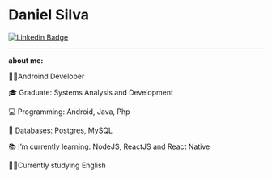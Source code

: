 # Daniel Silva


[![Linkedin Badge](https://img.shields.io/badge/-Daniel%20Silva-6633cc?style=flat-square&logo=Linkedin&logoColor=white&link=https://www.linkedin.com/in/daniel-silva-tsi/)](https://www.linkedin.com/in/daniel-silva-tsi/) 

--------------------------
**about me:** 

<div>
<p>👨‍💻Androind Developer</p>
<p>🎓 Graduate: Systems Analysis and Development</p>
<p>💻 Programming: Android, Java, Php</p>
<p>💾 Databases: Postgres, MySQL </p>
<p>📚 I’m currently learning: NodeJS, ReactJS and React Native</p>
<p>🧑‍🎓Currently studying English</p>
</div>

